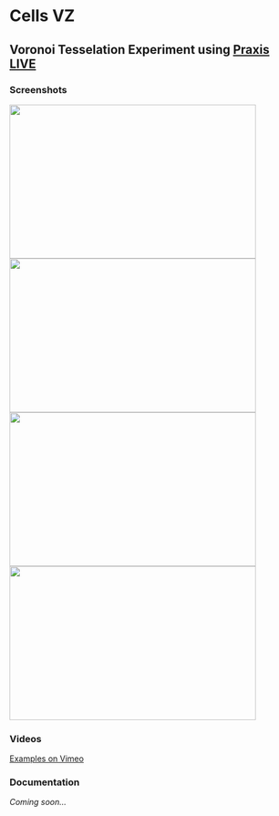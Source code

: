 # Cells VZ
## Voronoi Tesselation Experiment using [Praxis LIVE](https://www.praxislive.org/)

### Screenshots

<img src="https://i.vimeocdn.com/video/770011053.jpg" width="432" height="270"/> <img src="https://i.vimeocdn.com/video/767811442.jpg" width="432" height="270"/>
<img src="https://i.vimeocdn.com/video/761772325.jpg" width="432" height="270"/> <img src="https://i.vimeocdn.com/video/769694506.jpg" width="432" height="270"/>

### Videos

[Examples on Vimeo](https://vimeo.com/album/5879514)

### Documentation

*Coming soon...*
